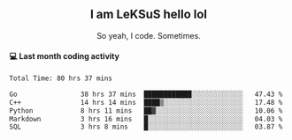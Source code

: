 <h2 align="center">I am LeKSuS hello lol</h2>
<p align="center">So yeah, I code. Sometimes.</p>

#### :computer: Last month coding activity
<!--START_SECTION:waka-->

```txt
Total Time: 80 hrs 37 mins

Go                38 hrs 37 mins  ████████████░░░░░░░░░░░░░   47.43 %
C++               14 hrs 14 mins  ████▒░░░░░░░░░░░░░░░░░░░░   17.48 %
Python            8 hrs 11 mins   ██▓░░░░░░░░░░░░░░░░░░░░░░   10.06 %
Markdown          3 hrs 16 mins   █░░░░░░░░░░░░░░░░░░░░░░░░   04.03 %
SQL               3 hrs 8 mins    █░░░░░░░░░░░░░░░░░░░░░░░░   03.87 %
```

<!--END_SECTION:waka-->
